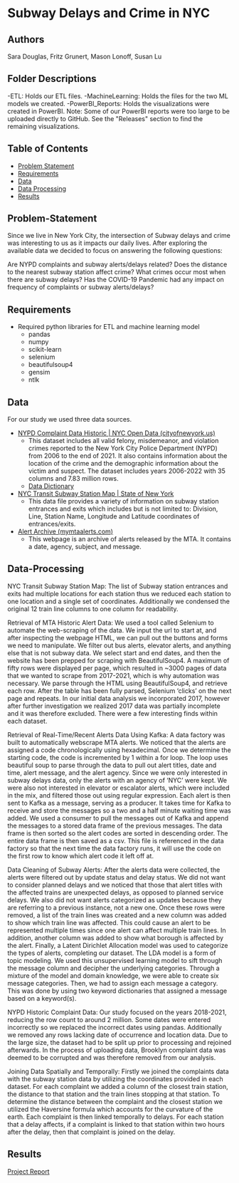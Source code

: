 # Subway Delays and Crime in NYC

## Authors
Sara Douglas, Fritz Grunert, Mason Lonoff, Susan Lu

## Folder Descriptions
-ETL: Holds our ETL files.
-MachineLearning: Holds the files for the two ML models we created.
-PowerBI_Reports: Holds the visualizations were created in PowerBI. Note: Some of our PowerBI reports were too large to be uploaded directly to GitHub. See the                        "Releases" section to find the remaining visualizations.

## Table of Contents

- [Problem Statement](#Problem-Statement)
- [Requirements](#Requirements)
- [Data](#Data)
- [Data Processing](#Data-Processing)
- [Results](#Results)

## Problem-Statement
   Since we live in New York City, the intersection of Subway delays and crime was interesting to us as it impacts our daily lives. After exploring the available data we decided to focus on answering the following questions:

Are NYPD complaints and subway alerts/delays related?
Does the distance to the nearest subway station affect crime?
What crimes occur most when there are subway delays?
Has the COVID-19 Pandemic had any impact on frequency of complaints or subway alerts/delays?

## Requirements
* Required python libraries for ETL and machine learning model
    - pandas
    - numpy
    - scikit-learn
    - selenium
    - beautifulsoup4
    - gensim
    - ntlk
    
## Data
For our study we used three data sources.
* [NYPD Complaint Data Historic | NYC Open Data (cityofnewyork.us)](https://data.cityofnewyork.us/Public-Safety/NYPD-Complaint-Data-Historic/qgea-i56i)
   - This dataset includes all valid felony, misdemeanor, and violation crimes reported to the New York City Police Department (NYPD) from 2006 to the end of 2021. It also contains information about the location of the crime and the demographic information about the victim and suspect. The dataset includes years 2006-2022 with 35 columns and 7.83 million rows.
   - [Data Dictionary](https://data.cityofnewyork.us/api/views/qgea-i56i/files/ee823139-888e-4ad0-badf-e18e2674a9cb?download=true&filename=NYPD_Complaint_Historic_DataDictionary.xlsx)
* [NYC Transit Subway Station Map | State of New York](https://data.ny.gov/Transportation/NYC-Transit-Subway-Station-Map/6xm2-7ffy)
   - This data file provides a variety of information on subway station entrances and exits which includes but is not limited to: Division, Line, Station Name, Longitude and Latitude coordinates of entrances/exits.
* [Alert Archive (mymtaalerts.com)](https://www.mymtaalerts.com/messagearchive.aspx)
   - This webpage is an archive of alerts released by the MTA. It contains a date, agency, subject, and message.

## Data-Processing
NYC Transit Subway Station Map:
The list of Subway station entrances and exits had multiple locations for each station thus we reduced each station to one location and a single set of coordinates. Additionally we condensed the original 12 train line columns to one column for readability. 

Retrieval of MTA Historic Alert  Data:
We used a tool called Selenium to automate the web-scraping of the data. We input the url to start at, and after inspecting the webpage HTML, we can pull out the buttons and forms we need to manipulate. We filter out bus alerts, elevator alerts, and anything else that is not subway data. We select start and end dates, and then the website has been prepped for scraping with BeautifulSoup4. A maximum of fifty rows were displayed per page, which resulted in ~3000 pages of data that we wanted to scrape from 2017-2021, which is why automation was necessary. We parse through the HTML using BeautifulSoup4, and retrieve each row. After the table has been fully parsed, Selenium ‘clicks’ on the next page and repeats. 
In our initial data analysis we incorporated 2017, however after further investigation we realized 2017 data was partially incomplete and it was therefore excluded. There were a few interesting finds within each dataset. 

Retrieval of Real-Time/Recent Alerts Data Using Kafka:
A data factory was built to automatically webscrape MTA alerts. We noticed that the alerts are assigned a code chronologically using hexadecimal. Once we determine the starting code, the code is incremented by 1 within a for loop. The loop uses beautiful soup to parse through the data to pull out alert titles, date and time, alert message, and the alert agency. Since we were only interested in subway delays data, only the alerts with an agency of ‘NYC’ were kept. We were also not interested in elevator or escalator alerts, which were included in the mix, and filtered those out using regular expression. Each alert is then sent to Kafka as a message, serving as a producer. 
It takes time for Kafka to receive and store the messages so a two and a half minute waiting time was added. We used a consumer to pull the messages out of Kafka and append the messages to a stored data frame of the previous messages.  The data frame is then sorted so the alert codes are sorted in descending order. The entire data frame is then saved as a csv. This file is referenced in the data factory so that the next time the data factory runs, it will use the code on the first row to know which alert code it left off at.

Data Cleaning of Subway Alerts:
After the alerts data were collected, the alerts were filtered out by update status and delay status. We did not want to consider planned delays and we noticed that those that alert titles with the affected trains are unexpected delays, as opposed to planned service delays. We also did not want alerts categorized as updates because they are referring to a previous instance, not a new one. 
Once these rows were removed, a list of the train lines was created and a new column was added to show which train line was affected. This could cause an alert to be represented multiple times since one alert can affect multiple train lines. In addition, another column was added to show what borough is affected by the alert. Finally, a Latent Dirichlet Allocation model was used to categorize the types of alerts, completing our dataset. The LDA model is a form of topic modeling. We used this unsupervised learning model to sift through the message column and decipher the underlying categories. Through a mixture of the model and domain knowledge, we were able to create six message categories. Then, we had to assign each message a category. This was done by using two keyword dictionaries that assigned a message based on a keyword(s). 

NYPD Historic Complaint Data:
Our study focused on the years 2018-2021, reducing the row count to around 2 million. Some dates were entered incorrectly so we replaced the incorrect dates using pandas. Additionally we removed any rows lacking date of occurrence and location data. Due to the large size, the dataset had to be split up prior to processing and rejoined afterwards. In the process of uploading data, Brooklyn complaint data was deemed to be corrupted and was therefore removed from our analysis.

Joining Data Spatially and Temporally:
Firstly we joined the complaints data with the subway station data by utilizing the coordinates provided in each dataset. For each complaint we added a column of the closest train station, the distance to that station and the train lines stopping at that station. To determine the distance between the complaint and the closest station we utilized the Haversine formula which accounts for the curvature of the earth. Each complaint is then linked temporally to delays. For each station that a delay affects, if a complaint is linked to that station within two hours after the delay, then that complaint is joined on the delay.

## Results
[Project Report](https://github.com/FritzIV/SubwayCrime/blob/main/Official%20Report.pdf)
